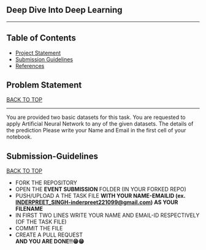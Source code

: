 ## Deep Dive Into Deep Learning 
<hr>


<!-- TABLE OF CONTENTS -->

## Table of Contents
- [Project Statement](#problem-statement)
- [Submission Guidelines](#Submission-Guidelines)
- [References](#references)


<!-- Project Breakdown -->
## Problem Statement
[BACK TO TOP](#table-of-contents)
<hr>
You are provided two basic datasets for this task. 
You are requested to apply Artificial Neural Network to any of the given datasets.
The details of the prediction 
Please write your Name and Email in the first cell of your notebook. 

## Submission-Guidelines
[BACK TO TOP](#table-of-contents)
- FORK THE REPOSITORY
- OPEN THE **EVENT SUBMISSION** FOLDER (IN YOUR FORKED REPO)
- PUSH/UPLOAD A THE TASK FILE **WITH YOUR NAME-EMAILID (ex. INDERPREET_SINGH-inderpreet221099@gmail.com) AS YOUR FILENAME**
- IN FIRST TWO LINES WRITE YOUR NAME AND EMAIL-ID RESPECTIVELY (OF THE TASK FILE)
- COMMIT THE FILE 
- CREATE A PULL REQUEST <br>
**AND YOU ARE DONE!!😁😁**



